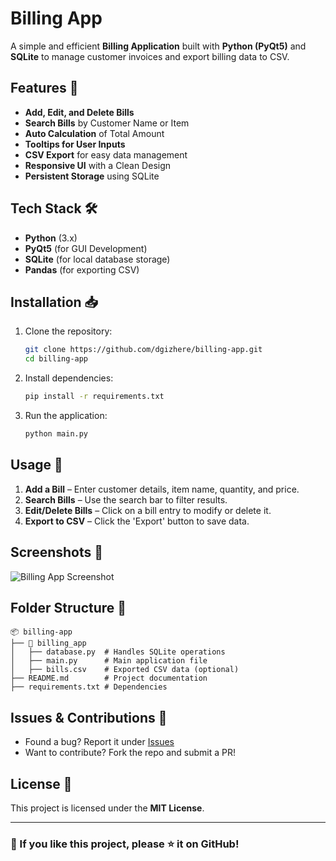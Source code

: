 # Billing App

A simple and efficient **Billing Application** built with **Python (PyQt5)** and **SQLite** to manage customer invoices and export billing data to CSV.

## Features 🚀
- **Add, Edit, and Delete Bills**
- **Search Bills** by Customer Name or Item
- **Auto Calculation** of Total Amount
- **Tooltips for User Inputs**
- **CSV Export** for easy data management
- **Responsive UI** with a Clean Design
- **Persistent Storage** using SQLite

## Tech Stack 🛠️
- **Python** (3.x)
- **PyQt5** (for GUI Development)
- **SQLite** (for local database storage)
- **Pandas** (for exporting CSV)

## Installation 📥
1. Clone the repository:
   ```sh
   git clone https://github.com/dgizhere/billing-app.git
   cd billing-app
   ```

2. Install dependencies:
   ```sh
   pip install -r requirements.txt
   ```

3. Run the application:
   ```sh
   python main.py
   ```

## Usage 📝
1. **Add a Bill** – Enter customer details, item name, quantity, and price.
2. **Search Bills** – Use the search bar to filter results.
3. **Edit/Delete Bills** – Click on a bill entry to modify or delete it.
4. **Export to CSV** – Click the 'Export' button to save data.

## Screenshots 📸
![Billing App Screenshot](https://your-image-link.com)

## Folder Structure 📂
```
📦 billing-app
├── 📂 billing_app
│   ├── database.py  # Handles SQLite operations
│   ├── main.py      # Main application file
│   ├── bills.csv    # Exported CSV data (optional)
├── README.md        # Project documentation
├── requirements.txt # Dependencies
```

## Issues & Contributions 🤝
- Found a bug? Report it under [Issues](https://github.com/yourusername/billing-app/issues)
- Want to contribute? Fork the repo and submit a PR!

## License 📜
This project is licensed under the **MIT License**.

---
### 🌟 If you like this project, please ⭐ it on GitHub!

